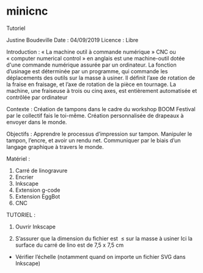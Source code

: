 # minicnc
Tutoriel

Justine Boudeville
Date : 04/09/2019
Licence : Libre



Introduction : 
« La machine outil à commande numérique » CNC ou « computer numerical control » en anglais est une machine-outil dotée d'une commande numérique assurée par un ordinateur. La fonction d’usinage est déterminée par un programme, qui commande les déplacements des outils sur la masse à usiner. Il définit l’axe de rotation de la fraise en fraisage, et l’axe de rotation de la pièce en tournage. La machine, une fraiseuse à trois ou cinq axes, est entièrement automatisée et contrôlée par ordinateur

Contexte : 
Création de tampons dans le cadre du workshop BOOM Festival par le collectif fais le toi-même.
Création personnalisée de drapeaux à envoyer dans le monde. 

Objectifs :
Apprendre le processus d’impression sur tampon.
Manipuler le tampon, l’encre, et avoir un rendu net.
Communiquer par le biais d’un langage graphique à travers le monde. 


Matériel : 
1. Carré de linogravure
2. Encrier
3. Inkscape
4. Extension g-code
5. Extension EggBot
6. CNC

TUTORIEL : 

1. Ouvrir Inkscape

2. S’assurer que la dimension du fichier est  ≤ sur la masse à usiner
Ici la surface du carré de lino est de 7,5 x 7,5 cm
+ Vérifier l’échelle (notamment quand on importe un fichier SVG dans Inkscape)
